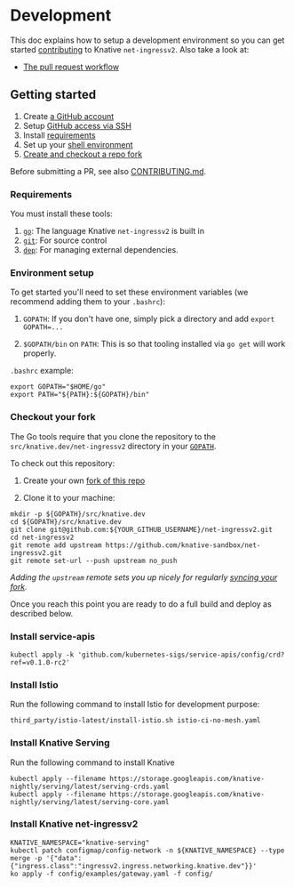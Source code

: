 # Development

This doc explains how to setup a development environment so you can get started
[contributing](https://www.knative.dev/contributing/) to Knative
`net-ingressv2`. Also take a look at:

- [The pull request workflow](https://knative.dev/community/contributing/reviewing/)

## Getting started

1. Create [a GitHub account](https://github.com/join)
1. Setup
   [GitHub access via SSH](https://help.github.com/articles/connecting-to-github-with-ssh/)
1. Install [requirements](#requirements)
1. Set up your [shell environment](#environment-setup)
1. [Create and checkout a repo fork](#checkout-your-fork)

Before submitting a PR, see also [CONTRIBUTING.md](./CONTRIBUTING.md).

### Requirements

You must install these tools:

1. [`go`](https://golang.org/doc/install): The language Knative
   `net-ingressv2` is built in
1. [`git`](https://help.github.com/articles/set-up-git/): For source control
1. [`dep`](https://github.com/golang/dep): For managing external dependencies.

### Environment setup

To get started you'll need to set these environment variables (we recommend
adding them to your `.bashrc`):

1. `GOPATH`: If you don't have one, simply pick a directory and add
   `export GOPATH=...`

1. `$GOPATH/bin` on `PATH`: This is so that tooling installed via `go get` will
   work properly.

`.bashrc` example:

```shell
export GOPATH="$HOME/go"
export PATH="${PATH}:${GOPATH}/bin"
```

### Checkout your fork

The Go tools require that you clone the repository to the
`src/knative.dev/net-ingressv2` directory in your
[`GOPATH`](https://github.com/golang/go/wiki/SettingGOPATH).

To check out this repository:

1. Create your own
   [fork of this repo](https://help.github.com/articles/fork-a-repo/)

1. Clone it to your machine:

```shell
mkdir -p ${GOPATH}/src/knative.dev
cd ${GOPATH}/src/knative.dev
git clone git@github.com:${YOUR_GITHUB_USERNAME}/net-ingressv2.git
cd net-ingressv2
git remote add upstream https://github.com/knative-sandbox/net-ingressv2.git
git remote set-url --push upstream no_push
```

_Adding the `upstream` remote sets you up nicely for regularly
[syncing your fork](https://help.github.com/articles/syncing-a-fork/)._

Once you reach this point you are ready to do a full build and deploy as
described below.

### Install service-apis

```
kubectl apply -k 'github.com/kubernetes-sigs/service-apis/config/crd?ref=v0.1.0-rc2'
```

### Install Istio

Run the following command to install Istio for development purpose:

```shell
third_party/istio-latest/install-istio.sh istio-ci-no-mesh.yaml
```

### Install Knative Serving

Run the following command to install Knative

```shell
kubectl apply --filename https://storage.googleapis.com/knative-nightly/serving/latest/serving-crds.yaml
kubectl apply --filename https://storage.googleapis.com/knative-nightly/serving/latest/serving-core.yaml
```

### Install Knative net-ingressv2

```
KNATIVE_NAMESPACE="knative-serving"
kubectl patch configmap/config-network -n ${KNATIVE_NAMESPACE} --type merge -p '{"data":{"ingress.class":"ingressv2.ingress.networking.knative.dev"}}'
ko apply -f config/examples/gateway.yaml -f config/
```
